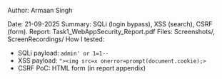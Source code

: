 Author: Armaan Singh

Date: 21-09-2025
Summary: SQLi (login bypass), XSS (search), CSRF (form).
Report: Task1_WebAppSecurity_Report.pdf
Files: Screenshots/, ScreenRecordings/
How I tested:
- SQLi payload: `admin' or 1=1--`
- XSS payload: `"><img src=x onerror=prompt(document.cookie);>`
- CSRF PoC: HTML form (in report appendix)

